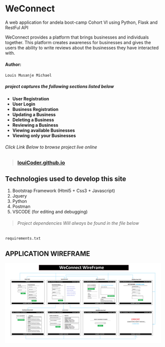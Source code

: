 # WeConnect
A web application for andela boot-camp Cohort VI using Python, Flask  and RestFul API

WeConnect provides a platform that brings businesses and individuals together. This platform creates awareness for businesses and gives the users the ability to write reviews about the businesses they have interacted with.

#### Author:
    Louis Musanje Michael

##### project captures the following sections listed below

* **User Registration**
* **User Login**
* **Business Registration**
* **Updating a Business**
* **Deleting a Business**
* **Reviewing a Business**
* **Viewing available Businesses**
* **Viewing only your Businesses**

###### Click Link Below to browse project live online
>### [louiCoder.github.io](louiCoder.github.io)

## Technologies used to develop this site
1. Bootstrap Framework (Html5 + Css3 + Javascript)
2. Jquery
3. Python
4. Postman
5. VSCODE (for editing and debugging)

>###### Project dependencies Will always be found in the file below
    requirements.txt

## APPLICATION WIREFRAME
![Application wireframe](https://github.com/louiCoder/WeConnect/blob/feature/Designs/WeConnect%20WireFrame.png)

